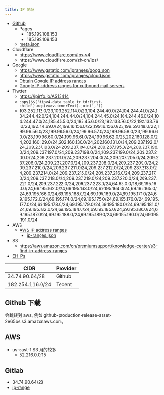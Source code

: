 ```yaml
---
title: IP 地址
---
```


- [Github](https://docs.github.com/en/free-pro-team@latest/github/authenticating-to-github/about-githubs-ip-addresses)
  - Pages
    - 185.199.108.153
    - 185.199.109.153
  - [meta.json](https://api.github.com/meta)
- Cloudflare
  - https://www.cloudflare.com/ips-v4
  - https://www.cloudflare.com/zh-cn/ips/
- Google
  - https://www.gstatic.com/ipranges/goog.json
  - https://www.gstatic.com/ipranges/cloud.json
  - [Obtain Google IP address ranges](https://support.google.com/a/answer/10026322)
  - [Google IP address ranges for outbound mail servers](https://support.google.com/a/answer/60764)
- Tiwtter
  - https://ipinfo.io/AS13414
  - `copy($$('#ipv4-data table tr td:first-child').map(v=>v.innerText).join(','))`
  - 103.252.112.0/23,103.252.114.0/23,104.244.40.0/24,104.244.41.0/24,104.244.42.0/24,104.244.44.0/24,104.244.45.0/24,104.244.46.0/24,104.244.47.0/24,185.45.5.0/24,185.45.6.0/23,192.133.76.0/22,192.133.76.0/23,192.44.69.0/24,199.16.156.0/22,199.16.156.0/23,199.59.148.0/22,199.96.56.0/23,199.96.56.0/24,199.96.57.0/24,199.96.58.0/23,199.96.60.0/23,199.96.60.0/24,199.96.61.0/24,199.96.62.0/23,202.160.128.0/24,202.160.129.0/24,202.160.130.0/24,202.160.131.0/24,209.237.192.0/24,209.237.193.0/24,209.237.194.0/24,209.237.195.0/24,209.237.196.0/24,209.237.197.0/24,209.237.198.0/24,209.237.199.0/24,209.237.200.0/24,209.237.201.0/24,209.237.204.0/24,209.237.205.0/24,209.237.206.0/24,209.237.207.0/24,209.237.208.0/24,209.237.209.0/24,209.237.210.0/24,209.237.211.0/24,209.237.212.0/24,209.237.213.0/24,209.237.214.0/24,209.237.215.0/24,209.237.216.0/24,209.237.217.0/24,209.237.218.0/24,209.237.219.0/24,209.237.220.0/24,209.237.221.0/24,209.237.222.0/24,209.237.223.0/24,64.63.0.0/18,69.195.160.0/24,69.195.162.0/24,69.195.163.0/24,69.195.164.0/24,69.195.165.0/24,69.195.166.0/24,69.195.168.0/24,69.195.169.0/24,69.195.171.0/24,69.195.172.0/24,69.195.174.0/24,69.195.175.0/24,69.195.176.0/24,69.195.177.0/24,69.195.178.0/24,69.195.179.0/24,69.195.180.0/24,69.195.181.0/24,69.195.182.0/24,69.195.184.0/24,69.195.185.0/24,69.195.186.0/24,69.195.187.0/24,69.195.188.0/24,69.195.189.0/24,69.195.190.0/24,69.195.191.0/24
- AWS
  - [AWS IP address ranges](https://docs.aws.amazon.com/general/latest/gr/aws-ip-ranges.html)
    - [ip-ranges.json](https://ip-ranges.amazonaws.com/ip-ranges.json)
- S3
  - https://aws.amazon.com/cn/premiumsupport/knowledge-center/s3-find-ip-address-ranges
- [EH IPs](https://ehwiki.org/wiki/IPs)

| CIDR             | Provider |
| ---------------- | -------- |
| 34.74.90.64/28   | Github   |
| 182.254.116.0/24 | Tecent   |

## Github 下载

会跳转到 aws, 例如 github-production-release-asset-2e65be.s3.amazonaws.com。

## AWS

- us-east-1 S3 用的较多
  - 52.216.0.0/15

## Gitlab

- 34.74.90.64/28
- [ip-range](https://docs.gitlab.com/ee/user/gitlab_com/#ip-range)
